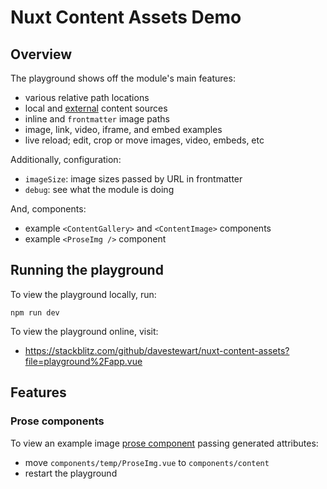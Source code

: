 # Nuxt Content Assets Demo

## Overview

The playground shows off the module's main features:

- various relative path locations
- local and [external](https://content.nuxtjs.org/api/configuration#sources) content sources
- inline and `frontmatter` image paths
- image, link, video, iframe, and embed examples
- live reload; edit, crop or move images, video, embeds, etc

Additionally, configuration:

[//]: # (- `output`: custom output path)
- `imageSize`: image sizes passed by URL in frontmatter
- `debug`: see what the module is doing

And, components:

- example `<ContentGallery>` and `<ContentImage>` components
- example `<ProseImg />` component

## Running the playground

To view the playground locally, run:

```
npm run dev
```

To view the playground online, visit:

- https://stackblitz.com/github/davestewart/nuxt-content-assets?file=playground%2Fapp.vue

## Features

### Prose components

To view an example image [prose component](https://content.nuxtjs.org/api/components/prose/) passing generated attributes:

- move `components/temp/ProseImg.vue` to `components/content`
- restart the playground
